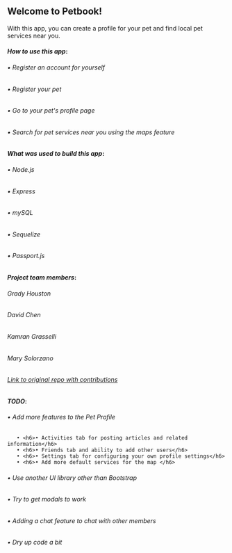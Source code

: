 <h2><strong>Welcome to Petbook!</strong></h2>

With this app, you can create a profile for your pet and find local pet services near you.

<h4><em><strong>How to use this app</strong></em>:</h4>

<h6>• Register an account for yourself</h6>

<h6>• Register your pet</h6>

<h6>• Go to your pet's profile page</h6>

<h6>• Search for pet services near you using the maps feature</h6>


<h4><em><strong>What was used to build this app</strong></em>:</h4>

<h6>• Node.js</h6>

<h6>• Express</h6>

<h6>• mySQL</h6>

<h6>• Sequelize</h6>

<h6>• Passport.js</h6>


<h4><em><strong>Project team members</strong></em>:</h4>

<h6>Grady Houston</h6>

<h6>David Chen</h6>
         
<h6>Kamran Grasselli</h6>

<h6>Mary Solorzano</h6>

<h6><a href="https://github.com/dchen95/2-Project/graphs/contributors">Link to original repo with contributions</a></h6>


<h4><em><strong>TODO</strong></em>:</h4>

<h6>• Add more features to the Pet Profile</h6>

       • <h6>• Activities tab for posting articles and related information</h6>
       • <h6>• Friends tab and ability to add other users</h6>
       • <h6>• Settings tab for configuring your own profile settings</h6>
       • <h6>• Add more default services for the map </h6>

<h6>• Use another UI library other than Bootstrap</h6>

<h6>• Try to get modals to work</h6>

<h6>• Adding a chat feature to chat with other members</h6>

<h6>• Dry up code a bit</h6>

